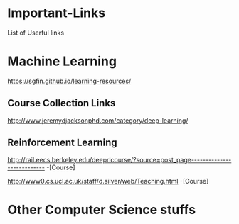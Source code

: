 # Important-Links
List of Userful links


# Machine Learning
https://sgfin.github.io/learning-resources/

## Course Collection Links
http://www.jeremydjacksonphd.com/category/deep-learning/

## Reinforcement Learning
http://rail.eecs.berkeley.edu/deeprlcourse/?source=post_page---------------------------  -[Course]

http://www0.cs.ucl.ac.uk/staff/d.silver/web/Teaching.html    -[Course]

# Other Computer Science stuffs

